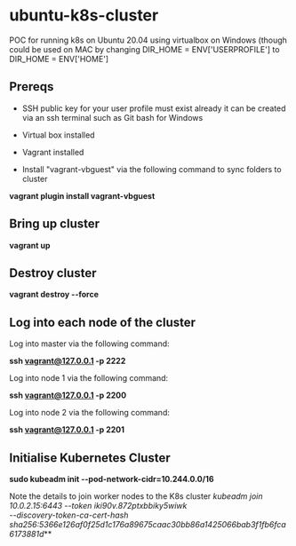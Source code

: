 # ubuntu-k8s-cluster
POC for running k8s on Ubuntu 20.04 using virtualbox on Windows (though could be used on MAC by changing DIR_HOME = ENV['USERPROFILE'] to DIR_HOME = ENV['HOME']

## Prereqs

* SSH public key for your user profile must exist already it can be created via an ssh terminal such as Git bash for Windows

* Virtual box installed

* Vagrant installed

* Install "vagrant-vbguest" via the following command to sync folders to cluster

**vagrant plugin install vagrant-vbguest**

## Bring up cluster

**vagrant up**

## Destroy cluster

**vagrant destroy --force**

## Log into each node of the cluster

Log into master via the following command:

**ssh vagrant@127.0.0.1 -p 2222**

Log into node 1 via the following command:

**ssh vagrant@127.0.0.1 -p 2200**

Log into node 2 via the following command: 

**ssh vagrant@127.0.0.1 -p 2201**

## Initialise Kubernetes Cluster

**sudo kubeadm init --pod-network-cidr=10.244.0.0/16**

Note the details to join worker nodes to the K8s cluster
*kubeadm join 10.0.2.15:6443 --token iki90v.872ptxbbiky5wiwk \
    --discovery-token-ca-cert-hash sha256:5366e126af0f25d1c176a89675caac30bb86a1425066bab3f1fb6fca6173881d***

